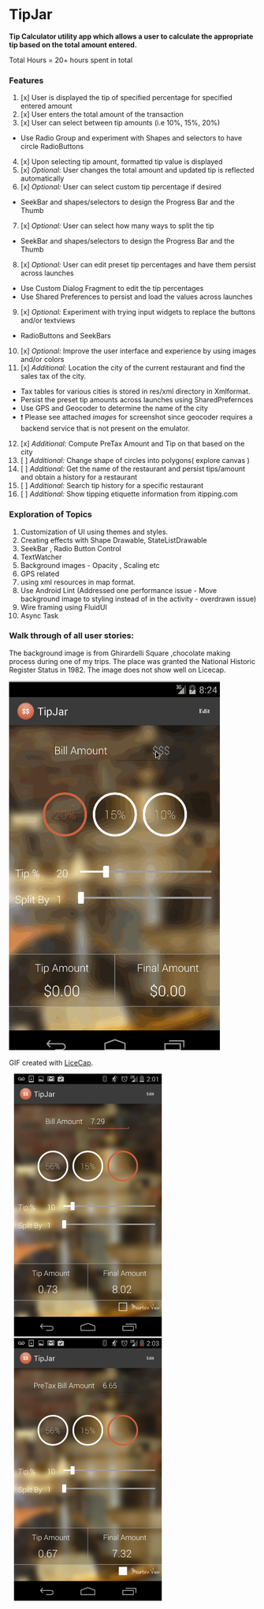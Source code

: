 
# TipJar

**Tip Calculator utility app which allows a user to calculate the appropriate tip based on the total amount entered.**

Total Hours = 20+ hours spent in total
### Features
1. [x] User is displayed the tip of specified percentage for specified entered amount
2. [x] User enters the total amount of the transaction
3. [x] User can select between tip amounts (i.e 10%, 15%, 20%) 
 * Use Radio Group and experiment with Shapes and selectors to have circle RadioButtons
4. [x] Upon selecting tip amount, formatted tip value is displayed 
5. [x] *Optional:* User changes the total amount and updated tip is reflected automatically
6. [x] *Optional:* User can select custom tip percentage if desired 
 * SeekBar and shapes/selectors to design the Progress Bar and the Thumb
7. [x] *Optional:* User can select how many ways to split the tip 
 * SeekBar and shapes/selectors to design the Progress Bar and the Thumb
8. [x] *Optional:* User can edit preset tip percentages and have them persist across launches 
 * Use Custom Dialog Fragment to edit the tip percentages
 * Use Shared Preferences to persist and load the values across launches
9. [x] *Optional:* Experiment with trying input widgets to replace the buttons and/or textviews
 * RadioButtons and SeekBars
10. [x] *Optional:* Improve the user interface and experience by using images and/or colors
11. [x] *Additional:* Location the city of the current restaurant and find the sales tax of the city. 
 * Tax tables for various cities is stored in res/xml directory in Xmlformat.
 * Persist the preset tip amounts across launches using SharedPrefernces
 * Use GPS and Geocoder to determine the name of the city
 * :exclamation: Please see attached *images* for screenshot since geocoder requires a backend service that is not present on the emulator.
12. [x] *Additional:* Compute PreTax Amount and Tip on that based on the city
13. [ ] *Additional:* Change shape of circles into polygons( explore canvas )
14. [ ] *Additional:* Get the name of the restaurant and persist tips/amount and obtain a history for a restaurant
15. [ ] *Additional:* Search tip history for a specific restaurant
16. [ ] *Additional:* Show tipping etiquette information from itipping.com

### Exploration of Topics
1. Customization of UI  using themes and styles.
2. Creating effects with Shape Drawable, StateListDrawable
3. SeekBar , Radio Button Control
4. TextWatcher
5. Background images - Opacity , Scaling etc
6. GPS related
7. using xml resources in map format.
8. Use Android Lint (Addressed one performance issue - Move background image to styling instead of in the activity - overdrawn issue)
9. Wire framing using FluidUI
10. Async Task

### Walk through of all user stories:

The background image is from Ghirardelli Square ,chocolate making process during one of my trips. The place was
granted the National Historic Register Status in 1982.
The image does not show well on Licecap.

![Video Walkthrough](assets/TipJar.gif)

GIF created with [LiceCap](http://www.cockos.com/licecap/).

<img hspace="10" src="https://github.com/rajab57/TipJar/raw/master/assets/FullBillAmount.png?raw=true" width="300"/>
<span> </span>
<img hspace="10" src="https://github.com/rajab57/TipJar/raw/master/assets/PreTaxAmtWithGPS.png?raw=true" width="300"/>
<span> </span>


